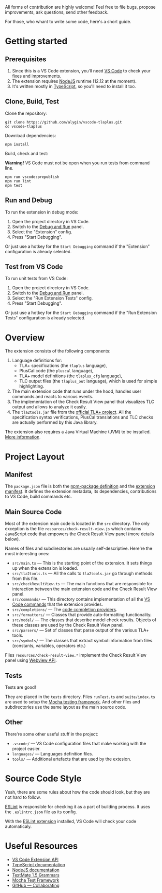 All forms of contribution are highly welcome! Feel free to file bugs, propose improvements, ask questions, send other feedback.

For those, who whant to write some code, here's a short guide.

# Getting started

## Prerequisites

1. Since this is a VS Code extension, you'll need [VS Code](https://code.visualstudio.com/) to check your fixes and improvements.
2. The extension requires [NodeJS](https://nodejs.org/en/) runtime (12.12 at the moment).
3. It's written mostly in [TypeScript](https://www.typescriptlang.org), so you'll need to install it too.

## Clone, Build, Test

Clone the repository:

```
git clone https://github.com/alygin/vscode-tlaplus.git
cd vscode-tlaplus
```

Download dependencies:

```
npm install
```

Build, check and test:

**Warning!** VS Code must not be open when you run tests from command line.

```
npm run vscode:prepublish
npm run lint
npm test
```

## Run and Debug

To run the extension in debug mode:

1. Open the project directory in VS Code.
2. Switch to the [Debug and Run](https://code.visualstudio.com/docs/editor/debugging) panel.
3. Select the "Extension" config.
4. Press "Start Debugging".

Or just use a hotkey for the `Start Debugging` command if the "Extension" configuration is already selected.

## Test from VS Code

To run unit tests from VS Code:

1. Open the project directory in VS Code.
2. Switch to the [Debug and Run](https://code.visualstudio.com/docs/editor/debugging) panel.
3. Select the "Run Extension Tests" config.
4. Press "Start Debugging".

Or just use a hotkey for the `Start Debugging` command if the "Run Extension Tests" configuration is already selected.

# Overview

The extension consists of the following components:

1. Language definitions for:
   - TLA+ specifications (the `tlaplus` language),
   - PlusCal code (the `pluscal` language),
   - TLA+ model definitions (the `tlaplus_cfg` language),
   - TLC output files (the `tlaplus_out` language), which is used for simple highlighting.
2. The main extension code that runs under the hood, handles user commands and reacts to various events.
3. The implementation of the Check Result View panel that visualizes TLC output and allows to analyze it easily.
4. The `tla2tools.jar` file from the [official TLA+ project](https://github.com/tlaplus/tlaplus). All the specification syntax verifications, PlusCal translations and TLC checks are actually performed by this Java library.

The extension also requires a Java Virtual Machine (JVM) to be installed. [More information](https://github.com/alygin/vscode-tlaplus/wiki/Installing-Java).

# Project Layout

## Manifest

The `package.json` file is both the [npm-package definition](https://docs.npmjs.com/creating-a-package-json-file) and the [extension manifest](https://code.visualstudio.com/api/get-started/extension-anatomy#extension-manifest). It defines the extension metadata, its dependencies, contributions to VS Code, build commands etc.

## Main Source Code

Most of the extension main code is located in the `src` directory. The only exception is the file `resources/check-result-view.js` which contains JavaScript code that empowers the Check Result View panel (more details below).

Names of files and subdirectories are usually self-descriptive. Here're the most interesting ones:

- `src/main.ts` &mdash; This is the starting point of the extension. It sets things up when the extension is loaded.
- `src/tla2tools.ts` &mdash; All the calls to `tla2tools.jar` go through methods from this file.
- `src/checkResultView.ts` &mdash; The main functions that are responsible for interaction between the main extension code and the Check Result View panel.
- `src/commands/` &mdash; This directory contains implementation of all the [VS Code commands](https://code.visualstudio.com/api/extension-guides/command) that the extension provides.
- `src/completions/` &mdash; The [code completion providers](https://code.visualstudio.com/api/references/vscode-api#CompletionItemProvider).
- `src/formatters/` &mdash; Classes that provide auto-formatting functionality.
- `src/model/` &mdash; The classes that describe model check results. Objects of these classes are used by the Check Result View panel.
- `src/parsers/` &mdash; Set of classes that parse output of the various TLA+ tools.
- `src/symbols/` &mdash; The classes that extract symbol information from files (constants, variables, operators etc.)

Files `resources/check-result-view.*` implement the Check Result View panel using [Webview API](https://code.visualstudio.com/api/extension-guides/webview).

## Tests

Tests are good!

They are placed in the `tests` directory. Files `runTest.ts` and `suite/index.ts` are used to setup the [Mocha testing framework](https://mochajs.org). And other files and subdirectories use the same layout as the main source code.

## Other

There're some other useful stuff in the project:

- `.vscode/` &mdash; VS Code configuration files that make working with the project easier.
- `languages/` &mdash; Languages definition files.
- `tools/` &mdash; Additional artefacts that are used by the extesion.

# Source Code Style

Yeah, there are some rules about how the code should look, but they are not hard to follow.

[ESLint](https://eslint.org) is responsible for checking it as a part of building process. It uses the `.eslintrc.json` file as its config.

With the [ESLint extension](https://marketplace.visualstudio.com/items?itemName=dbaeumer.vscode-eslint) installed, VS Code will check your code automaticaly.

# Useful Resources

- [VS Code Extension API](https://code.visualstudio.com/api)
- [TypeScript documentation](https://www.typescriptlang.org/docs/home.html)
- [NodeJS documentation](https://nodejs.org/docs/latest-v8.x/api/)
- [TextMate 1.5 Grammars](https://macromates.com/manual/en/language_grammars)
- [Mocha Test Framework](https://mochajs.org)
- [GitHub &mdash; Collaborating](https://help.github.com/en/github/collaborating-with-issues-and-pull-requests)
